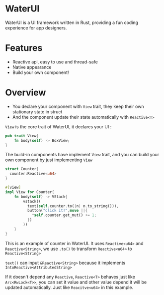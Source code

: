 # WaterUI

WaterUI is a UI framework written in Rust, providing a fun coding experience for app designers.

# Features
- Reactive api, easy to use and thread-safe
- Native appearance
- Build your own component!

# Overview

- You declare your component with `View` trait, they keep their own stationary state in struct
- And the component update their state automatically with `Reactive<T>`

`View` is the core trait of WaterUI, it declares your UI :

```rust
pub trait View{
    fn body(self) -> BoxView;
}
```
The build-in components have implement `View` trait, and you can build your own component by just implementing `View`



```rust
struct Counter{
  counter:Reactive<u64>
}

#[view]
impl View for Counter{
    fn body(self) -> VStack{
        vstack((
          text(self.counter.to(|n| n.to_string())),
          button("click it!",move ||{
            *self.counter.get_mut() += 1;
          })
        ))
    }
}
```

This is an example of counter in WaterUI. It uses `Reactive<u64>` and `Reactive<String>`,
we use `.to()` to transform `Reactive<u64>` to `Reactive<String>`


`text()` can input `&Reactive<String>` because it implements `IntoReactive<AttributedString>`


If it doesn't depend any `Reactive`, `Reactive<T>` behaves just like `Arc<RwLock<T>>`,
you can set it value and other value depend it will be updated automatically. Just like `Reacitve<u64>` in this example.
